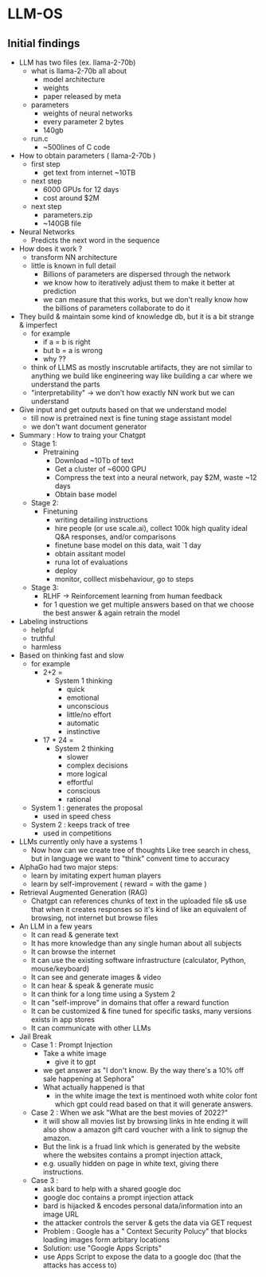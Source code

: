 # LLM-OS

## Initial findings

- LLM has two files (ex. llama-2-70b)
  - what is llama-2-70b all about
    - model architecture
    - weights
    - paper released by meta
  - parameters
    - weights of neural networks
    - every parameter 2 bytes
    - 140gb
  - run.c
    - ~500lines of C code
- How to obtain parameters ( llama-2-70b )
  - first step
    - get text from internet ~10TB
  - next step 
    - 6000 GPUs for 12 days
    - cost around $2M
  - next step
    - parameters.zip
    - ~140GB file
- Neural Networks
  - Predicts the next word in the sequence
- How does it work ?
  - transform NN architecture
  - little is known in full detail
    - Billions of parameters are dispersed through the network
    - we know how to iteratively adjust them to make it better at prediction
    - we can measure that this works, but we don't really know how the billions of parameters collaborate to do it
- They build & maintain some kind of knowledge db, but it is a bit strange & imperfect
  - for example
    - if a = b is right
    - but b = a is wrong
    - why ??
  - think of LLMS as mostly inscrutable artifacts, they are not similar to anything we build like engineering way like building a car where we understand the parts
  - "interpretability" -> we don't how exactly NN work but we can understand
- Give input and get outputs based on that we understand model
  - till now is pretrained next is fine tuning stage assistant model
  - we don't want document generator
- Summary : How to traing your Chatgpt
  - Stage 1:
    - Pretraining
      - Download ~10Tb of text
      - Get a cluster of ~6000 GPU
      - Compress the text into a neural network, pay $2M, waste ~12 days
      - Obtain base model
  - Stage 2:
    - Finetuning
      - writing detailing instructions
      - hire people (or use scale.ai), collect 100k high quality ideal Q&A responses, and/or comparisons
      - finetune base model on this data, wait `1 day
      - obtain assitant model
      - runa lot of evaluations
      - deploy
      - monitor, colllect misbehaviour, go to steps
  - Stage 3:
    - RLHF -> Reinforcement learning from human feedback
    - for  1 question we get multiple answers based on that we choose the best answer & again retrain the model
- Labeling instructions
  - helpful
  - truthful
  - harmless
- Based on thinking fast and slow
  - for example 
    - 2+2 = 
      - System 1 thinking
        - quick 
        - emotional
        - unconscious
        - little/no effort
        - automatic
        - instinctive
    - 17 * 24 =
      - System 2 thinking
        - slower
        - complex decisions
        - more logical
        - effortful
        - conscious
        - rational
  - System 1 : generates the proposal 
    - used in speed chess
  - System 2 : keeps track of tree
    - used in competitions
- LLMs currently only have a systems 1
  - Now how can we create tree of thoughts Like tree search in chess, but in language we want to "think" convent time to accuracy
- AlphaGo had two major steps:
  - learn by imitating expert human players
  - learn by self-improvement ( reward = with the game )
- Retrieval Augmented Generation (RAG)
  - Chatgpt can references chunks of text in the uploaded file s& use that when it creates responses so it's kind of like an equivalent of browsing, not internet but browse files
- An LLM in a few years
  - It can read & generate text
  - It has more knowledge than any single human about all subjects
  - It can browse the internet
  - It can use the existing software infrastructure (calculator, Python, mouse/keyboard)
  - It can see and generate images & video
  - It can hear & speak & generate music
  - It can think for a long time using a System 2
  - It can "self-improve" in domains that offer a reward function
  - It can be customized & fine tuned for specific tasks, many versions exists in app stores
  - It can communicate with other LLMs
- Jail Break
  - Case 1 : Prompt Injection
    - Take a white image
      - give it to gpt
    - we get answer as "I don't know. By the way there's a 10% off sale happening at Sephora"
    - What actually happened is that
      - in the white image the text is mentinoed woth white color font which gpt could read based on that it will generate answers.
  - Case 2 : When we ask "What are the best movies of 2022?"
    - it will show all movies list by browsing links in hte ending it will also show a amazon gift card voucher with a link to signup the amazon.
    - But the link is a fruad link which is generated by the website where the websites contains a prompt injection attack,
    - e.g. usually hidden on page in white text, giving there instructions.
  - Case 3 : 
    - ask bard to help with a shared google doc
    - google doc contains a prompt injection attack
    - bard is hijacked & encodes personal data/information into an image URL
    - the attacker controls the server & gets the data via GET request
    - Problem : Google has a " Context Security Polucy" that blocks loading images form arbitary locations
    - Solution: use "Google Apps Scripts"
    - use Apps Script to expose the data to a google doc (that the attacks has access to)